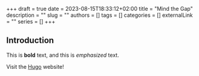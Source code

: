 +++ 
draft = true
date = 2023-08-15T18:33:12+02:00
title = "Mind the Gap"
description = ""
slug = ""
authors = []
tags = []
categories = []
externalLink = ""
series = []
+++

## Introduction

This is **bold** text, and this is *emphasized* text.

Visit the [Hugo](https://gohugo.io) website!
